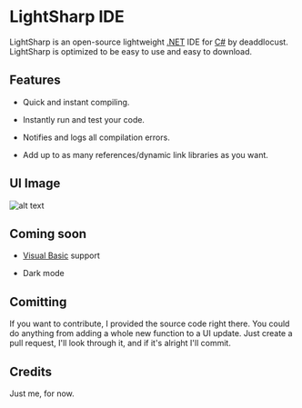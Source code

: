 # LightSharp IDE

LightSharp is an open-source lightweight [.NET](https://dotnet.microsoft.com/download/dotnet-framework) IDE for [C#](https://en.wikipedia.org/wiki/C_Sharp_(programming_language)) by deaddlocust. LightSharp is optimized to be easy to use and easy to download.

## Features

- Quick and instant compiling.

- Instantly run and test your code.

- Notifies and logs all compilation errors.

- Add up to as many references/dynamic link libraries as you want.

## UI Image
![alt text](https://media.discordapp.net/attachments/773068882520309794/788769397153202256/Screenshot_125.png)

## Coming soon
- [Visual Basic](https://en.wikipedia.org/wiki/Visual_Basic) support

- Dark mode

## Comitting
If you want to contribute, I provided the source code right there. You could do anything from adding a whole new function to a UI update.
Just create a pull request, I'll look through it, and if it's alright I'll commit.

## Credits
Just me, for now.
